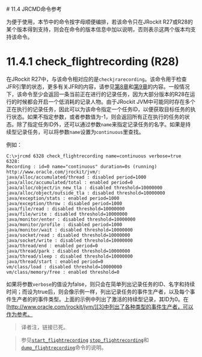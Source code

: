 <a name="11.4" />
# 11.4 JRCMD命令参考

为便于使用，本节中的命令按字母顺便编排，若该命令只在JRockit R27或R28的某个版本得到支持，则会在命令的版本信息中加以说明，否则表示这两个版本均支持该命令。

# 11.4.1 check_flightrecording (R28)

在JRockit R27中，与该命令相对应的是`checkjrarecording`。该命令用于检查JFR引擎的状态，更多有关JFR的内容，请参见[第8章][1]和[第9章][2]的内容。一般情况下，该命令至少会返回一条当前正在进行的记录任务，因为大部分版本的R28在运行的时候都会开启一个低消耗的记录人物。由于JRockit JVM中可能同时存在多个正在执行的记录任务，因此可以为该命令指定一个任务ID，以便获取目标任务的执行状态。如果不指定参数，或者参数值为-1，则会返回所有正在执行的任务的状态。除了指定任务ID外，还可以通过参数`name`来指定记录任务的名字。如果是持续型记录任务，可以将参数`name`设置为`continuous`里查找。

例如：

    C:\>jrcmd 6328 check_flightrecording name=continuous verbose=true
    6328:
    Recording : id=0 name="continuous" duration=0s (running)
    http://www.oracle.com/jrockit/jvm/:
    java/alloc/accumulated/thread : disabled period=1000
    java/alloc/accumulated/total : enabled period=0
    java/alloc/object/in_new_tla : disabled threshold=10000000
    java/alloc/object/outside_tla : disabled threshold=10000000
    java/exception/stats : enabled period=1000
    java/exception/throw : disabled period=1000
    java/file/read : disabled threshold=10000000
    java/file/write : disabled threshold=10000000
    java/monitor/enter : disabled threshold=10000000
    java/monitor/profile : disabled period=1000
    java/monitor/wait : disabled threshold=10000000
    java/socket/read : disabled threshold=10000000
    java/socket/write : disabled threshold=10000000
    java/thread/end : enabled period=0
    java/thread/park : disabled threshold=10000000
    java/thread/sleep : disabled threshold=10000000
    java/thread/start : enabled period=0
    vm/class/load : disabled threshold=10000000
    vm/class/memory/free : enabled threshold=0

如果将参数`verbose`的值设为false，则只会在简单列出记录任务的ID、名字和持续时间；而设为true后，则会像示例一样，列出记录任务的事件生产者，以及每个事件生产者的的事件类型。上面的示例中列出了激活的持续型记录，其ID为0。在[http://www.oracle.com/jrockit/jvm/][3]中列出了各种类型的事件生产者，可以作为参考。

>译者注，链接已死。

>参见[`start_flightrecording`][4] [`stop_flightrecording`][5]和[`dump_flightrecording`][6]命令的说明。





[1]:    ../chap8/8.md#8
[2]:    ../chap9/9.md#9
[3]:    http://www.oracle.com/jrockit/jvm/
[4]:    #11.4.27
[5]:    #11.4.30
[6]:    #11.4.4